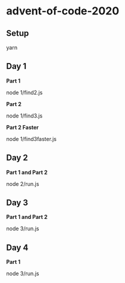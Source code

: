 # advent-of-code-2020

## Setup

yarn

## Day 1

**Part 1**

node 1/find2.js

**Part 2**

node 1/find3.js

**Part 2 Faster**

node 1/find3faster.js

## Day 2

**Part 1 and Part 2**

node 2/run.js

## Day 3

**Part 1 and Part 2**

node 3/run.js

## Day 4

**Part 1**

node 3/run.js
